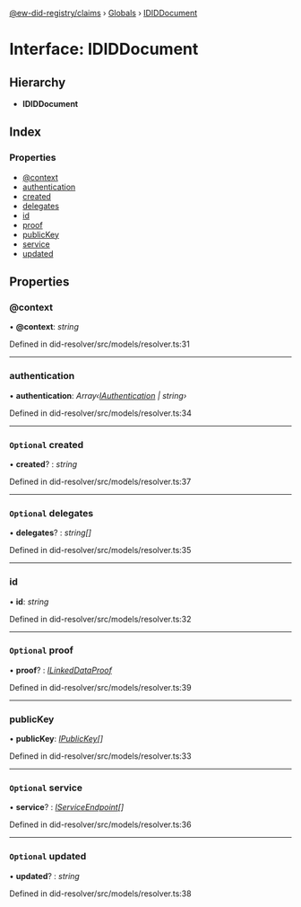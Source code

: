 [@ew-did-registry/claims](../README.md) › [Globals](../globals.md) › [IDIDDocument](ididdocument.md)

# Interface: IDIDDocument

## Hierarchy

* **IDIDDocument**

## Index

### Properties

* [@context](ididdocument.md#@context)
* [authentication](ididdocument.md#authentication)
* [created](ididdocument.md#optional-created)
* [delegates](ididdocument.md#optional-delegates)
* [id](ididdocument.md#id)
* [proof](ididdocument.md#optional-proof)
* [publicKey](ididdocument.md#publickey)
* [service](ididdocument.md#optional-service)
* [updated](ididdocument.md#optional-updated)

## Properties

###  @context

• **@context**: *string*

Defined in did-resolver/src/models/resolver.ts:31

___

###  authentication

• **authentication**: *Array‹[IAuthentication](iauthentication.md) | string›*

Defined in did-resolver/src/models/resolver.ts:34

___

### `Optional` created

• **created**? : *string*

Defined in did-resolver/src/models/resolver.ts:37

___

### `Optional` delegates

• **delegates**? : *string[]*

Defined in did-resolver/src/models/resolver.ts:35

___

###  id

• **id**: *string*

Defined in did-resolver/src/models/resolver.ts:32

___

### `Optional` proof

• **proof**? : *[ILinkedDataProof](ilinkeddataproof.md)*

Defined in did-resolver/src/models/resolver.ts:39

___

###  publicKey

• **publicKey**: *[IPublicKey](ipublickey.md)[]*

Defined in did-resolver/src/models/resolver.ts:33

___

### `Optional` service

• **service**? : *[IServiceEndpoint](iserviceendpoint.md)[]*

Defined in did-resolver/src/models/resolver.ts:36

___

### `Optional` updated

• **updated**? : *string*

Defined in did-resolver/src/models/resolver.ts:38
